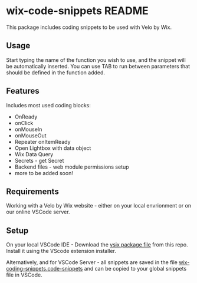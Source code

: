 # wix-code-snippets README

This package includes coding snippets to be used with Velo by Wix.

## Usage

Start typing the name of the function you wish to use, and the snippet will be automatically inserted. You can use TAB to run between parameters that should be defined in the function added.

## Features

Includes most used coding blocks:

- OnReady
- onClick
- onMouseIn
- onMouseOut
- Repeater onItemReady
- Open Lightbox with data object
- Wix Data Query
- Secrets - get Secret
- Backend files - web module permissions setup
- more to be added soon!

## Requirements

Working with a Velo by Wix website - either on your local envrionment or on our online VSCode server.

## Setup

On your local VSCode IDE -
Download the [vsix package file](https://github.com/Yoavcwix/Wix-Coding-Snippets/blob/main/wix-code-snippets/wix-code-snippets-0.0.2.vsix) from this repo. Install it using the VScode extension installer.

Alternatively, and for VSCode Server - all snippets are saved in the file [wix-coding-snippets.code-snippets](https://github.com/Yoavcwix/Wix-Coding-Snippets/blob/main/wix-code-snippets/wix-coding-snippets.code-snippets) and can be copied to your global snippets file in VSCode.
